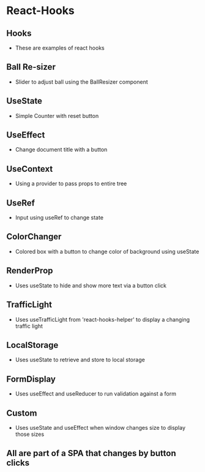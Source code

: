 # React-Hooks

## Hooks
- These are examples of react hooks
  
## Ball Re-sizer
  - Slider to adjust ball using the BallResizer component

## UseState 
  - Simple Counter with reset button

## UseEffect
  - Change document title with a button 

## UseContext
  - Using a provider to pass props to entire tree

## UseRef 
  - Input using useRef to change state

## ColorChanger
  - Colored box with a button to change color of background using useState

## RenderProp 
  - Uses useState to hide and show more text via a button click

## TrafficLight
  - Uses useTrafficLight from 'react-hooks-helper' to display a changing traffic light

## LocalStorage
  - Uses useState to retrieve and store to local storage

## FormDisplay
  - Uses useEffect and useReducer to run validation against a form

## Custom
  - Uses useState and useEffect when window changes size to display those sizes


## All are part of a SPA that changes by button clicks
